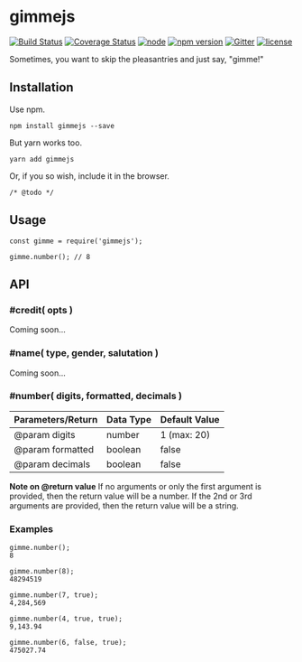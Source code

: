 # gimmejs

[![Build Status](https://travis-ci.org/dreamistlabs/gimmejs.svg?branch=master)](https://travis-ci.org/dreamistlabs/gimmejs)
[![Coverage Status](https://coveralls.io/repos/github/dreamistlabs/gimmejs/badge.svg?branch=master)](https://coveralls.io/github/dreamistlabs/gimmejs?branch=master)
[![node](https://img.shields.io/node/v/passport.svg?branch=master)](https://github.com/dreamistlabs/gimmejs)
[![npm version](https://badge.fury.io/js/gimmejs.svg?branch=master)](https://badge.fury.io/js/gimmejs)
[![Gitter](https://img.shields.io/gitter/room/nwjs/nw.js.svg)](https://gitter.im/dreamist-labs/gimmejs)
[![license](https://img.shields.io/github/license/mashape/apistatus.svg)](https://github.com/dreamistlabs/gimmejs?branch=master)

Sometimes, you want to skip the pleasantries and just say, "gimme!"

## Installation

Use npm.

```
npm install gimmejs --save
```

But yarn works too.

```
yarn add gimmejs
```

Or, if you so wish, include it in the browser.

```
/* @todo */
```

## Usage

```
const gimme = require('gimmejs');

gimme.number(); // 8
```

## API

### #credit( opts )

Coming soon...

### #name( type, gender, salutation )

Coming soon...

### #number( digits, formatted, decimals )

| Parameters/Return | Data Type | Default Value |
| ----------------- | --------- | ------------- |
| @param digits     | number    | 1 (max: 20)   |
| @param formatted  | boolean   | false         |
| @param decimals   | boolean   | false         |

**Note on @return value**
If no arguments or only the first argument is provided, then the return value will be a number.
If the 2nd or 3rd arguments are provided, then the return value will be a string.

### Examples

```
gimme.number();
8

gimme.number(8);
48294519

gimme.number(7, true);
4,284,569

gimme.number(4, true, true);
9,143.94

gimme.number(6, false, true);
475027.74
```
